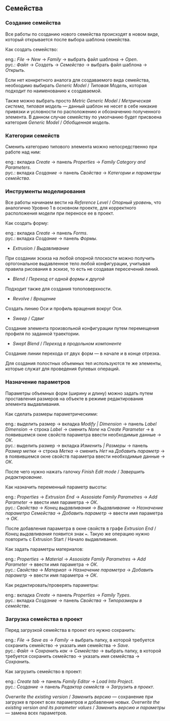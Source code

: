 ## Семейства

### Создание семейства

Все работы по созданию нового семейства происходят в новом виде, который открывается после выбора шаблона семейства.

Как создать семейство:

eng.: _File_ → _New_ → _Family_ → выбрать файл шаблона → _Open_.  
рус.: _Файл_ → _Создать_ → _Семейство_ → выбрать файл шаблона → _Открыть_.

Если нет конкретного аналога для создаваемого вида семейства, необходимо выбирать _Generic Model_ / _Типовая Модель_, которая подходит по наименованию к создаваемой.

Также можно выбрать просто _Metric Generic Model_ / _Метрическая система, типовая модель_ — данный шаблон не несет в себе никакие привязки и условности по расположению и обозначению полученного элемента. В данном случае семейству по умолчанию будет присвоена категория _Generic Model_ / _Обобщенная модель_.

### Категории семейств

Сменить категорию типового элемента можно непосредственно при работе над ним:

eng.: вкладка _Create_ → панель _Properties_ → _Family Category and Parameters_.  
рус.: вкладка _Создание_ → панель _Свойства_ → _Категории и параметры семейства_.

### Инструменты моделирования

Все работы начинаем вести на _Reference Level_ / _Опорный уровень_, что аналогично Уровню 1 в основном проекте, для корректного расположения модели при переносе ее в проект.

Как создать форму:

eng.: вкладка _Create_ → панель _Forms_.  
рус.: вкладка _Создание_ → панель _Формы_.

- _Extrusion_ / _Выдавливание_

При создании эскиза на любой опорной плоскости можно получить ортогональное выдавленное тело любой конфигурации, учитывая правила рисования в эскизе, то есть не создавая пересечений линий.

- _Blend_ / _Переход от одной формы к другой_

Подходит также для создания топоповерхности.

- _Revolve_ / _Вращение_

Создать линию Оси и профиль вращения вокруг Оси.

- _Sweep_ / _Сдвиг_

Создание элемента произвольной конфигурации путем перемещения профиля по заданной траектории.

- _Swept Blend_ / _Переход в продольном компоненте_

Создание линии перехода от двух форм — в начале и в конце отрезка.

Для создания полостных объемных тел используются те же элементы, которые служат для проведения булевых операций.

### Назначение параметров

Параметры объемных форм (ширину и длину) можно задать путем проставления размеров на объекте в режиме редактирования элемента выдавливания.

Как сделать размеры параметрическими:

eng.: выделить размер → вкладка _Modify | Dimension_ → панель _Label Dimension_ → строка _Label_ → сменить _None_ на _Create Parameter_ → в появившемся окне свойств параметра ввести необходимые данные → _ОК_.  
рус.: выделить размер → вкладка _Изменить | Размеры_ → панель _Размер метки_ → строка _Метка_ → сменить _Нет_ на _Добавить параметр_ → в появившемся окне свойств параметра ввести необходимые данные → _ОК_.

После чего нужно нажать галочку _Finish Edit mode_ / _Завершить редактирование_.

Как назначить переменный параметр высоты:

eng.: _Properties_ → _Extrusion End_ → _Assosiate Family Parametres_ → _Add Parameter_ → ввести имя параметра → _ОК_.  
рус.: _Свойства_ → _Конец выдавливания_ → _Выдавливание_ → _Назначение параметра Семейства_ → _Добавить параметр_ → ввести имя параметра → _ОК_.

После добавления параметра в окне свойств в графе _Extrusion End_ / _Конец выдавливания_ появится знак `=`. Такую же операцию нужно повторить с Extrusion Start / Начало выдавливания.

Как задать параметры материалов:

eng.: _Properties_ → _Material_ → _Assosiate Family Parametres_ → _Add Parameter_ → ввести имя параметра → _ОК_.  
рус.: _Свойства_ → _Материал_ → _Назначение параметра_ → _Добавить параметр_ → ввести имя параметра → _ОК_.

Как редактировать/проверять параметры:

eng.: вкладка _Create_ → панель _Properties_ → _Family Types_.  
рус.: вкладка _Создание_ → панель _Свойства_ → _Типоразмеры в семействе_.

### Загрузка семейства в проект

Перед загрузкой семейства в проект его нужно сохранить:

eng.: _File_ → _Save as_ → _Family_ → выбрать папку, в которой требуется сохранить семейство → указать имя семейства → _Save_.  
рус.: _Файл_ → _Сохранить как_ → _Семейство_ → выбрать папку, в которой требуется сохранить семейство → указать имя семейства → _Сохранить_.

Как загрузить семейство в проект:

eng.: _Create tab_ → панель _Family Editor_ → _Load Into Project_.  
рус.: _Создание_ → панель _Редактор семейств_ → _Загрузить в проект_.

_Overwrite the existing version_ / _Заменить версию_ — сохранение при загрузке в проект всех параметров и добавление новых. _Overwrite the existing version and its parameter values_ / _Заменить версию и параметры_ — замена всех параметров.
